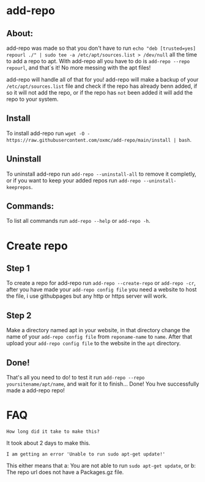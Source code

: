 # add-repo

## About:

add-repo was made so that you don't have to run `echo "deb [trusted=yes] repourl ./" | sudo tee -a /etc/apt/sources.list > /dev/null` all the time to add a repo to apt.
With add-repo all you have to do is ```add-repo --repo repourl```, and that`s it! No more messing with the apt files!

add-repo will handle all of that for you!
add-repo will make a backup of your `/etc/apt/sources.list` file
and check if the repo has already benn added, if so it will not add the repo,
or if the repo has `not` been added it will add the repo to your system.

## Install

To install add-repo run ```wget -O - https://raw.githubusercontent.com/oxmc/add-repo/main/install | bash```.

## Uninstall

To uninstall add-repo run ```add-repo --uninstall-all``` to remove it completly, or if you want to keep your added repos run ```add-repo --uninstall-keeprepos```.

## Commands:

To list all commands run ```add-repo --help``` or ```add-repo -h```.

# Create repo

## Step 1

To create a repo for add-repo run ```add-repo --create-repo``` or ```add-repo -cr```,
after you have made your `add-repo config file` you need a website to host the file, i use githubpages but any http or https server will work.

## Step 2

Make a directory named apt in your website, in that directory change the name of your `add-repo config file` from `reponame-name` to `name`.
After that upload your `add-repo config file` to the website in the `apt` directory.

## Done!

That's all you need to do!
to test it run ```add-repo --repo yoursitename/apt/name```, and wait for it to finish...
Done! You hve successfully made a add-repo repo!

# FAQ

`How long did it take to make this?`

It took about 2 days to make this.

`I am getting an error 'Unable to run sudo apt-get update!'`

This either means that a: You are not able to run `sudo apt-get update`, or b: The repo url does not have a Packages.gz file.
